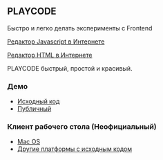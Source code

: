 ## PLAYCODE
Быстро и легко делать эксперименты с Frontend

[Редактор Javascript в Интернете](https://playcode.io/online-javascript-editor)

[Редактор HTML в Интернете](https://playcode.io/online-html-editor)

PLAYCODE быстрый, простой и красивый.

### Демо
 - [Исходный код](https://playcode.io/santa?tabs=game.js&output)
 - [Публичный](http://santa.playcode.io)
 
### Клиент рабочего стола (Неофициальный)
- [Mac OS](https://github.com/playcode/playcode-desktop/releases)
- [Другие платформы с исходным кодом](https://github.com/playcode/playcode-desktop)
